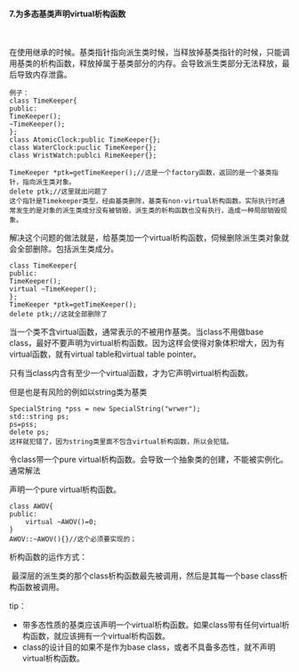 #### 7.为多态基类声明virtual析构函数

​    

在使用继承的时候。基类指针指向派生类时候，当释放掉基类指针的时候，只能调用基类的析构函数，释放掉属于基类部分的内存。会导致派生类部分无法释放，最后导致内存泄露。

```
例子：
class TimeKeeper{
public: 
TimeKeeper();
~TimeKeeper();
};
class AtomicClock:public TimeKeeper{};
class WaterClock:puclic TimeKeeper{};
class WristWatch:publci RimeKeeper{};

TimeKeeper *ptk=getTimeKeeper();//这是一个factory函数，返回的是一个基类指针，指向派生类对象。
delete ptk;//这里就出问题了
这个指针是Timekeeper类型，经由基类删除，基类有non-virtual析构函数。实际执行时通常发生的是对象的派生类成分没有被销毁，派生类的析构函数也没有执行，造成一种局部销毁现象。
```

解决这个问题的做法就是，给基类加一个virtual析构函数，伺候删除派生类对象就会全部删除。包括派生类成分。

```
class TimeKeeper{
public: 
TimeKeeper();
virtual ~TimeKeeper();
};
TimeKeeper *ptk=getTimeKeeper();
delete ptk;//这就全部删除了
```

当一个类不含virtual函数，通常表示的不被用作基类。当class不用做base class，最好不要声明为virtual析构函数。因为这样会使得对象体积增大，因为有virtual函数，就有virtual table和virtual table pointer。



只有当class内含有至少一个virtual函数，才为它声明virtual析构函数。

但是也是有风险的例如以string类为基类

```
SpecialString *pss = new SpecialString("wrwer");
std::string ps;
ps=pss;
delete ps;
这样就犯错了，因为string类里面不包含virtual析构函数，所以会犯错。
```

令class带一个pure virtual析构函数。会导致一个抽象类的创建，不能被实例化。通常解法

声明一个pure virtual析构函数。

````
class AWOV{
public:
	virtual ~AWOV()=0;
}
AWOV::~AWOV(){}//这个必须要实现的；
````

析构函数的运作方式：

​	最深层的派生类的那个class析构函数最先被调用，然后是其每一个base class析构函数被调用。



tip：

* 带多态性质的基类应该声明一个virtual析构函数。如果class带有任何virtual析构函数，就应该拥有一个virtual析构函数。
* class的设计目的如果不是作为base class，或者不具备多态性，就不声明virtual析构函数。

